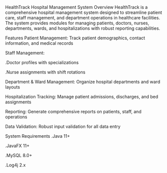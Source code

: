 HealthTrack Hospital Management System
Overview
HealthTrack is a comprehensive hospital management system designed to streamline patient care, staff management, and department operations in healthcare facilities. The system provides modules for managing patients, doctors, nurses, departments, wards, and hospitalizations with robust reporting capabilities.

Features
Patient Management: Track patient demographics, contact information, and medical records

Staff Management:

  .Doctor profiles with specializations

  .Nurse assignments with shift rotations

Department & Ward Management: Organize hospital departments and ward layouts

Hospitalization Tracking: Manage patient admissions, discharges, and bed assignments

Reporting: Generate comprehensive reports on patients, staff, and operations

Data Validation: Robust input validation for all data entry

System Requirements
   .Java 11+

   .JavaFX 11+

   .MySQL 8.0+

   .Log4j 2.x
